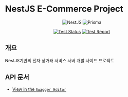 # NestJS E-Commerce Project

<div align=center>

![NestJS](https://img.shields.io/badge/nestjs-%23E0234E.svg?style=for-the-badge&logo=nestjs&logoColor=white)
![Prisma](https://img.shields.io/badge/Prisma-3982CE?style=for-the-badge&logo=Prisma&logoColor=white)

[![Test Status](https://github.com/industriously/ne-commerce/actions/workflows/push_test_report.yml/badge.svg)](https://github.com/industriously/ne-commerce/actions/workflows/push_test_report.yml)
[![Test Report](https://img.shields.io/endpoint?url=https://gist.githubusercontent.com/industriously/6c52fea04bb0438d9557e0959bbec5ec/raw/coverage_ne_commerce.json)](https://industriously.github.io/ne-commerce)

</div>

## 개요

NestJS기반의 전자 상거래 서비스 서버 개발 사이드 프로젝트

## API 문서

- [View in the `Swagger Editor`](https://editor.swagger.io/?url=https://raw.githubusercontent.com/industriously/ne-commerce/main/swagger.json)

